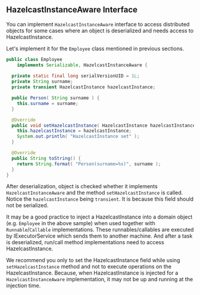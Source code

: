 


## HazelcastInstanceAware Interface

You can implement `HazelcastInstanceAware` interface to access distributed objects for some cases where an object is deserialized and needs access to HazelcastInstance.

Let's implement it for the `Employee` class mentioned in previous sections.

```java
public class Employee
    implements Serializable, HazelcastInstanceAware { 
   
  private static final long serialVersionUID = 1L;
  private String surname;
  private transient HazelcastInstance hazelcastInstance;

  public Person( String surname ) { 
    this.surname = surname;
  }

  @Override
  public void setHazelcastInstance( HazelcastInstance hazelcastInstance ) {
    this.hazelcastInstance = hazelcastInstance;
    System.out.println( "HazelcastInstance set" ); 
  }

  @Override
  public String toString() {
    return String.format( "Person(surname=%s)", surname ); 
  }
}
```


After deserialization, object is checked whether it implements `HazelcastInstanceAware` and the method `setHazelcastInstance` is called. Notice the `hazelcastInstance` being `transient`. It is because this field should not be serialized.

It may be a good practice to inject a HazelcastInstance into a domain object (e.g. `Employee` in the above sample) when used together with `Runnable`/`Callable` implementations. These runnables/callables are executed by IExecutorService which sends them to another machine. And after a task is deserialized, run/call method implementations need to access HazelcastInstance.

We recommend you only to set the HazelcastInstance field while using `setHazelcastInstance` method and not to execute operations on the HazelcastInstance. Because, when HazelcastInstance is injected for a `HazelcastInstanceAware` implementation, it may not be up and running at the injection time.




<br></br>